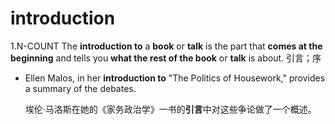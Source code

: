# introduction

1.N-COUNT The **introduction to** a **book** or **talk** is the part that **comes at the beginning** and tells you **what the rest of the book** or **talk** is about. 引言；序

- Ellen Malos, in her **introduction to** "The Politics of Housework," provides a summary of the debates.

  埃伦·马洛斯在她的《家务政治学》一书的**引言**中对这些争论做了一个概述。